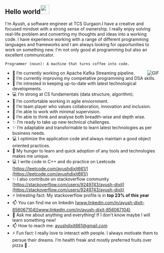 ## Hello world<img src="https://github.com/TheDudeThatCode/TheDudeThatCode/blob/master/Assets/Hi.gif" width="29px">

 


I'm Ayush, a software engineer at TCS Gurgaon.I have a creative and focused mindset with a strong sense of ownership. I really enjoy solving real-life problem and converting my thoughts and ideas into a working code. I have experience working with a range of different programming languages and frameworks and I am always looking for opportunities to work on something new. I'm not only good at programming but also an excellent communicator.

```
Programmer (noun): A machine that turns coffee into code.
```

<img align="right" alt="GIF" src="https://media.giphy.com/media/836HiJc7pgzy8iNXCn/giphy.gif" />


   
- 🔭 I’m currently working on Apache Kafka Streaming pipeline.
- 🌱 I’m currently improving my competative programming and DSA skills.
- 👯 I’m intrested in keeping up-to-date with latest technological developments.
- :computer: I’m strong at CS fundamentals (data structure, algorithm).
- 🌱 I’m comfortable working in agile enviornment.
- 🔭 I’m team player who values collaboration, innovation and inclusion.
- 🤔 I’m able to work with minimal supervision.
- 👯 I’m able to think and analyse both breadth-wise and depth wise.
- ✨ I’m ready to take up new technical challenges.
- ✨ I’m adaptable and transformable to learn latest technologies as per business needs.
- :computer: I optimize the application code and always maintain a good object oriented practices.
- 🌱 My hunger to learn and quick adoption of any tools and technologies makes me unique.
- :computer: I write code in C++ and do practice on Leetcode [https://leetcode.com/ayushdixit661/](https://leetcode.com/ayushdixit661/)
- ✨ I also contribute on stackoverflow community [https://stackoverflow.com/users/9249743/ayush-dixit](https://stackoverflow.com/users/9249743/ayush-dixit)
- ⚡ Intresting fact: My stackoverflow profile is in **top 23% of this year**
- 📫 You can find me on linkedin [www.linkedin.com/in/ayush-dixit-856067104](www.linkedin.com/in/ayush-dixit-856067104)
- 💬 Ask me about anything and everything! If I don't know maybe I will learn something new!
- 📫 How to reach me: ayushdixit661@gmail.com
- ⚡ Fun fact: I really love to interact with people. I always motivate them to persue their dreams. I’m health freak and mostly preferred fruits over pizza :pizza: . 

